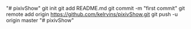 "# pixivShow"  git init git add README.md git commit -m "first commit" git remote add origin https://github.com/kelrvins/pixivShow.git git push -u origin master
"# pixivShow" 
